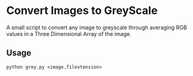 # Convert Images to GreyScale

A small script to convert any image to greyscale through averaging RGB values in a Three Dimensional Array of the image.

## Usage

`python grey.py <image.filextension>`
